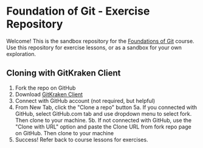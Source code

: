 # Foundation of Git - Exercise Repository

Welcome! This is the sandbox repository for the [Foundations of Git](https://learn.gitkraken.com) course. Use this repository for exercise lessons, or as a sandbox for your own exploration.

## Cloning with GitKraken Client
 
 1. Fork the repo on GitHub 
 2. Download [GitKraken Client](https://gitkraken.com)
 3. Connect with GitHub account (not required, but helpful)
 4. From New Tab, click the "Clone a repo" button
 5a. If you connected with GitHub, select GitHub.com tab and use dropdown menu to select fork. Then clone to your machine.
 5b. If not connected with GitHub, use the "Clone with URL" option and paste the Clone URL from fork repo page on GitHub. Then clone to your machine
 6. Success! Refer back to course lessons for exercises. 


